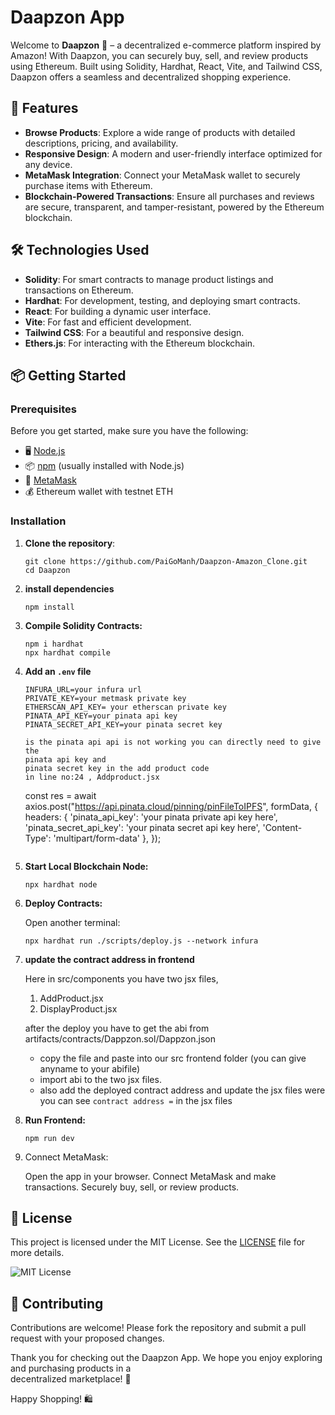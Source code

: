 # Daapzon App

Welcome to **Daapzon** 🛒 – a decentralized e-commerce platform inspired by Amazon! With Daapzon, you can securely buy, sell, and review products using Ethereum. Built using Solidity, Hardhat, React, Vite, and Tailwind CSS, Daapzon offers a seamless and decentralized shopping experience.

## 🚀 Features

- **Browse Products**: Explore a wide range of products with detailed descriptions, pricing, and availability.
- **Responsive Design**: A modern and user-friendly interface optimized for any device.
- **MetaMask Integration**: Connect your MetaMask wallet to securely purchase items with Ethereum.
- **Blockchain-Powered Transactions**: Ensure all purchases and reviews are secure, transparent, and tamper-resistant, powered by the Ethereum blockchain.

## 🛠️ Technologies Used

- **Solidity**: For smart contracts to manage product listings and transactions on Ethereum.
- **Hardhat**: For development, testing, and deploying smart contracts.
- **React**: For building a dynamic user interface.
- **Vite**: For fast and efficient development.
- **Tailwind CSS**: For a beautiful and responsive design.
- **Ethers.js**: For interacting with the Ethereum blockchain.

## 📦 Getting Started

### Prerequisites

Before you get started, make sure you have the following:

- 🖥 [Node.js](https://nodejs.org/)
- 📦 [npm](https://www.npmjs.com/) (usually installed with Node.js)
- 🔐 [MetaMask](https://metamask.io/)
- 💰 Ethereum wallet with testnet ETH

### Installation

1. **Clone the repository**:

   ```
   git clone https://github.com/PaiGoManh/Daapzon-Amazon_Clone.git
   cd Daapzon
   
   ```
2. **install dependencies**
   
   ```
   npm install
   ```
4. **Compile Solidity Contracts:**

   ```
   npm i hardhat
   npx hardhat compile
   ```
5. **Add an ``.env`` file**
   
   ```
   INFURA_URL=your infura url
   PRIVATE_KEY=your metmask private key
   ETHERSCAN_API_KEY= your etherscan private key
   PINATA_API_KEY=your pinata api key
   PINATA_SECRET_API_KEY=your pinata secret key

   is the pinata api api is not working you can directly need to give the
   pinata api key and
   pinata secret key in the add product code
   in line no:24 , Addproduct.jsx
   ```
   const res = await axios.post("https://api.pinata.cloud/pinning/pinFileToIPFS", formData, {
      headers: {
         'pinata_api_key': 'your pinata private api key here',
         'pinata_secret_api_key': 'your pinata secret api key here',
         'Content-Type': 'multipart/form-data'
      },
   });
   
   ```
7. **Start Local Blockchain Node:**

   ```
   npx hardhat node
   ```
8. **Deploy Contracts:**

   Open another terminal:

   ```
   npx hardhat run ./scripts/deploy.js --network infura
   ```
9. **update the contract address in frontend**

   Here in src/components you have two jsx files,
      1. AddProduct.jsx
      2. DisplayProduct.jsx
   
   after the deploy you have to get the abi from artifacts/contracts/Dappzon.sol/Dappzon.json
   - copy the file and paste into our src frontend folder (you can give anyname to your abifile)
   - import abi to the two jsx files.
   - also add the deployed contract address and update the jsx files
        were you can see
           ```
              contract address =
           ```
        in the jsx files
     
10. **Run Frontend:**

    ```
    npm run dev
    ```
11. Connect MetaMask:

      Open the app in your browser.
      Connect MetaMask and make transactions.
      Securely buy, sell, or review products.

## 📜 License
This project is licensed under the MIT License. See the [LICENSE](LICENSE) file for more details.

![MIT License](https://img.shields.io/badge/License-MIT-blue.svg)


## 🙌 Contributing
   
   Contributions are welcome! Please fork the repository and submit a pull request with your proposed changes.
   
   Thank you for checking out the Daapzon App. We hope you enjoy exploring and purchasing products in a       
   decentralized marketplace! 🎉
   
   Happy Shopping! 🛍️

